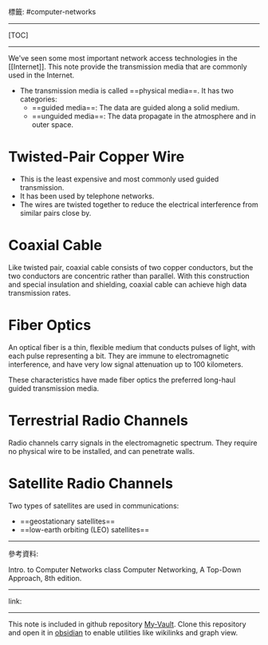 標籤: #computer-networks 

---

[TOC]

---

We've seen some most important network access technologies in the [[Internet]]. This note provide the transmission media that are commonly used in the Internet.

- The transmission media is called ==physical media==. It has two categories:
	- ==guided media==: The data are guided along a solid medium.
	- ==unguided media==: The data propagate in the atmosphere and in outer space.

# Twisted-Pair Copper Wire

- This is the least expensive and most commonly used guided transmission.
- It has been used by telephone networks.
- The wires are twisted together to reduce the electrical interference from similar pairs close by.

# Coaxial Cable

Like twisted pair, coaxial cable consists of two copper conductors, but the two conductors are concentric rather than parallel. With this construction and special insulation and shielding, coaxial cable can achieve high data transmission rates.

# Fiber Optics

An optical fiber is a thin, flexible medium that conducts pulses of light, with each pulse representing a bit. They are immune to electromagnetic interference, and have very low signal attenuation up to 100 kilometers.

These characteristics have made fiber optics the preferred long-haul guided transmission media.

# Terrestrial Radio Channels

Radio channels carry signals in the electromagnetic spectrum. They require no physical wire to be installed, and can penetrate walls.

# Satellite Radio Channels

Two types of satellites are used in communications:

- ==geostationary satellites==
- ==low-earth orbiting (LEO) satellites==

---

參考資料:

Intro. to Computer Networks class
Computer Networking, A Top-Down Approach, 8th edition.

---

link:


---

This note is included in github repository [My-Vault](https://github.com/LittleD3092/My-Vault.git). Clone this repository and open it in [obsidian](https://obsidian.md/) to enable utilities like wikilinks and graph view.